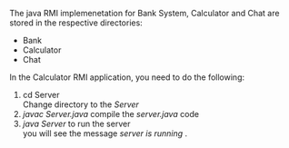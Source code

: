 The java RMI implemenetation for Bank System, Calculator and Chat are stored in the respective directories:<br>
<ul>
  <li>Bank</li>
  <li>Calculator</li>
  <li>Chat</li>
</ul>
In the Calculator RMI application, you need to do the following: <br>
<ol>
  <li>cd Server</li>  Change directory to the <em>Server</em> 
  <li><em>javac Server.java</em> compile the <em>server.java</em> code</li>
  <li><em>java Server</em>   to run the server</li>
  you will see the message <em> server is running</em> .
</ol>




